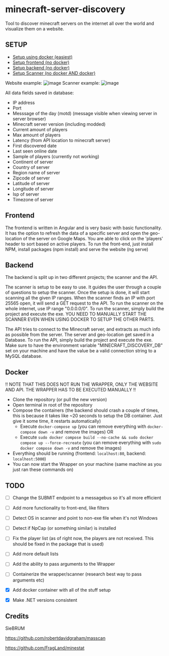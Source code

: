 # minecraft-server-discovery
Tool to discover minecraft servers on the internet all over the world and visualize them on a website.

## SETUP
- [Setup using docker (easiest)](#docker)
- [Setup frontend (no docker)](#frontend)
- [Setup backend (no docker)](#backend)
- [Setup Scanner (no docker AND docker)](#backend)

Website example: 
![image](https://user-images.githubusercontent.com/14212955/172442508-b72047e5-18b6-4932-9b73-94073c8d0cb7.png)
Scanner example:
![image](https://user-images.githubusercontent.com/14212955/172442759-df75ffd9-8986-448c-8cfb-1ac2398d7997.png)

All data fields saved in database:
- IP address
- Port
- Messsage of the day (motd) (message visible when viewing server in server browser)
- Minecraft server version (including modded)
- Current amount of players
- Max amount of players
- Latency (from API location to minecraft server)
- First discovered date
- Last seen online date
- Sample of players (currently not working)
- Continent of server
- Country of server
- Region name of server
- Zipcode of server
- Latitude of server
- Longitude of server
- Isp of server
- Timezone of server

## Frontend
The frontend is written in Angular and is very basic with basic functionality. It has the option to refresh the data of a specific server and open the geo-location of the server on Google Maps. You are able to click on the 'players' header to sort based on active players.
To run the front-end, just install NPM, install packages (npm install) and serve the website (ng serve)

## Backend
The backend is split up in two different projects; the scanner and the API.

The scanner is setup to be easy to use. It guides the user through a couple of questions to setup the scanner. Once the setup is done, it will start scanning all the given IP ranges.
When the scanner finds an IP with port 25565 open, it will send a GET request to the API. To run the scanner on the whole internet, use IP range "0.0.0.0/0".
To run the scanner, simply build the project and execute the exe. YOU NEED TO MANUALLY START THE SCANNER EVEN WHEN USING DOCKER TO SETUP THE OTHER PARTS.

The API tries to connect to the Minecraft server, and extracts as much info as possible from the server. The server and geo-location get saved in a Database.
To run the API, simply build the project and execute the exe. Make sure to have the environment variable "MINECRAFT_DISCOVERY_DB" set on your machine and have the value be a valid connection string to a MySQL database.

## Docker
!! NOTE THAT THIS DOES NOT RUN THE WRAPPER, ONLY THE WEBSITE AND API. THE WRAPPER HAS TO BE EXECUTED MANUALLY !!
- Clone the repository (or pull the new version)
- Open terminal in root of the repository
- Compose the containers (the backend should crash a couple of times, this is because it takes like ~20 seconds to setup the DB container. Just give it some time, it restarts automatically)
  - Execute `docker-compose up`  (you can remove everything with `docker-compose down -v` and remove the images) OR 
  - Execute `sudo docker compose build --no-cache && sudo docker compose up --force-recreate` (you can remove everything with `sudo docker compose down -v` and remove the images)
- Everything should be running (frontend: `localhost:80`, backend: `localhost:5000`)
- You can now start the Wrapper on your machine (same machine as you just ran these commands on)

## TODO
- [ ] Change the SUBMIT endpoint to a messagebus so it's all more efficient
- [ ] Add more functionality to front-end, like filters
- [ ] Detect OS in scanner and point to non-exe file when it's not Windows
- [ ] Detect if NpCap (or something similar) is installed
- [ ] Fix the player list (as of right now, the players are not received. This should be fixed in the package that is used)
- [ ] Add more default lists
- [ ] Add the ability to pass arguments to the Wrapper
- [ ] Containerize the wrapper/scanner (research best way to pass arguments etc)
- [X] Add docker container with all of the stuff setup
- [X] Make .NET versions consistent


## Credits
SieBRUM

https://github.com/robertdavidgraham/masscan

https://github.com/FragLand/minestat
